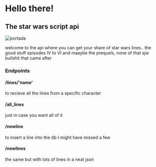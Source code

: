 # Hello there!
## The star wars script api
![portada](https://p4.wallpaperbetter.com/wallpaper/501/761/145/star-wars-episode-iii-the-revenge-of-the-sith-obi-wan-kenobi-darth-vader-jedi-hd-wallpaper-preview.jpg)

welcome to the api where you can get your share of star wars lines.. the good stuff episodes IV to VI and maaybe the prequels,  none of that sjw bullshit that came after

### Endpoints
#### /lines/'name'
to recieve all the lines from a specific character 

#### /all_lines
just in case you want all of it

####  /newline
to insert a line into the db I might have missed a few

#### /newlines
the same but with lots of lines in a neat json